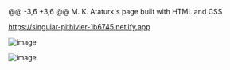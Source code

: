 @@ -3,6 +3,6 @@ M. K. Ataturk's page built with  HTML and CSS

https://singular-pithivier-1b6745.netlify.app

![image](https://user-images.githubusercontent.com/104005289/195549304-07cba727-2ba6-410b-9ea4-15f2f326034c.png)

![image](https://user-images.githubusercontent.com/104005289/195549154-2afd17ff-2125-47bc-9c5e-931b6c7b3db5.png)